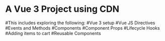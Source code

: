 # A Vue 3 Project using CDN
#This includes exploring the following:
#Vue 3 setup
#Vue JS Directives
#Events and Methods
#Components
#Component Props
#Lifecycle Hooks
#Adding items to cart
#Reusable Components
